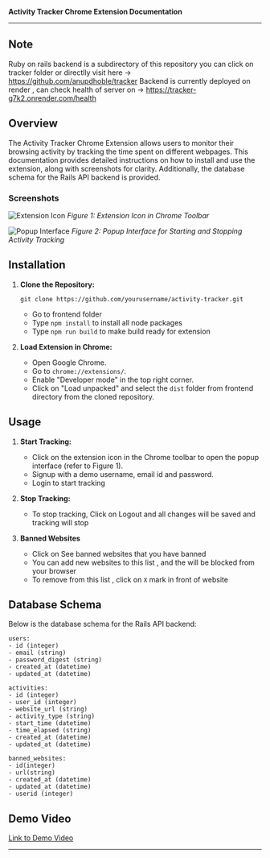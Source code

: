 **Activity Tracker Chrome Extension Documentation**

---
## Note
Ruby on rails backend is a subdirectory of this repository you can click on tracker folder or directlly visit here -> https://github.com/anupdhoble/tracker
Backend is currently deployed on render , can check health of server on -> https://tracker-g7k2.onrender.com/health
## Overview

The Activity Tracker Chrome Extension allows users to monitor their browsing activity by tracking the time spent on different webpages. This documentation provides detailed instructions on how to install and use the extension, along with screenshots for clarity. Additionally, the database schema for the Rails API backend is provided.

### Screenshots

![Extension Icon](/path/to/extension_icon.png)
*Figure 1: Extension Icon in Chrome Toolbar*

![Popup Interface](/path/to/popup_interface.png)
*Figure 2: Popup Interface for Starting and Stopping Activity Tracking*

## Installation

1. **Clone the Repository:** 
   ```
   git clone https://github.com/yourusername/activity-tracker.git
   ```
   - Go to frontend folder
   - Type `npm install` to install all node packages
   - Type `npm run build` to make build ready for extension

2. **Load Extension in Chrome:**
   - Open Google Chrome.
   - Go to `chrome://extensions/`.
   - Enable "Developer mode" in the top right corner.
   - Click on "Load unpacked" and select the `dist` folder from frontend directory from the cloned repository.

## Usage

1. **Start Tracking:**
   - Click on the extension icon in the Chrome toolbar to open the popup interface (refer to Figure 1).
   - Signup with a demo username, email id and password.
   - Login to start tracking 

2. **Stop Tracking:**
   - To stop tracking, Click on Logout and all changes will be saved and tracking will stop

3. **Banned Websites**
   - Click on See banned websites that you have banned
   - You can add new websites to this list , and the will be blocked from your browser
   - To remove from this list , click on `X` mark in front of website
## Database Schema

Below is the database schema for the Rails API backend:

```
users:
- id (integer)
- email (string)
- password_digest (string)
- created_at (datetime)
- updated_at (datetime)

activities:
- id (integer)
- user_id (integer)
- website_url (string)
- activity_type (string)
- start_time (datetime)
- time_elapsed (string)
- created_at (datetime)
- updated_at (datetime)

banned_websites:
- id(integer)
- url(string)
- created_at (datetime)
- updated_at (datetime)
- userid (integer)
```

## Demo Video

[Link to Demo Video](https://www.youtube.com/watch?v=yourvideoid)

---
